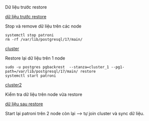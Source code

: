 Dữ liệu trước restore

[dữ liệu trước restore](pictures/pg_data_before.png)

Stop và remove dữ liệu trên các node

```
systemctl stop patroni
rm -rf /var/lib/postgresql/17/main/
```

[cluster](pictures/pg_cluster_before.png)

Restore lại dữ liệu trên 1 node

```
sudo -u postgres pgbackrest  --stanza=cluster_1 --pg1-path=/var/lib/postgresql/17/main/ restore
systemctl start patroni
```
[cluster2](pictures/pg_cluster_restore.png)

Kiểm tra dữ liệu trên node vừa restore

[dữ liệu sau restore](pictures/pg_data_after.png)

Start lại patroni trên 2 node còn lại --> tự join cluster và sync dữ liệu.
